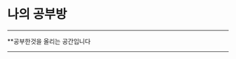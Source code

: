 
# 나의 공부방


---------------------------------------------

**공부한것을 올리는 공간입니다


----------------------------------------------
